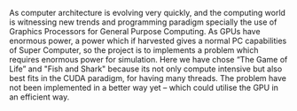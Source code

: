 As computer architecture is evolving very quickly, and the computing world is witnessing new trends and programming paradigm specially the use of Graphics Processors for General Purpose Computing. As GPUs have enormous power, a power which if harvested gives a normal PC capabilities of Super Computer, so the project is to implements a problem which requires enormous power for simulation. Here we have chose “The Game of Life” and "Fish and Shark" because its not only compute intensive but also best fits in the CUDA paradigm, for having many threads. The problem have not been implemented in a better way yet – which could utilise the GPU in an efficient way.